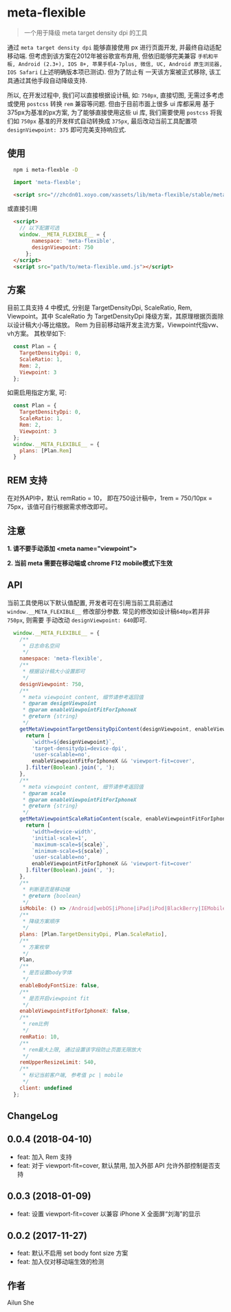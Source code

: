 # meta-flexible

> 一个用于降级 meta target density dpi 的工具

通过 `meta target density dpi` 能够直接使用 px 进行页面开发, 并最终自动适配移动端. 但考虑到该方案在2012年被谷歌宣布弃用, 但依旧能够完美兼容
`手机和平板, Android (2.3+), IOS 8+, 苹果手机4-7plus, 微信, UC, Android 原生浏览器, IOS Safari` (上述明确版本项已测试). 但为了防止有
一天该方案被正式移除, 该工具通过其他手段自动降级支持.

所以, 在开发过程中, 我们可以直接根据设计稿, 如: `750px`, 直接切图, 无需过多考虑或使用 `postcss` 转换 `rem` 兼容等问题. 但由于目前市面上很多 ui 库都采用
基于375px为基准的px方案, 为了能够直接使用这些 ui 库, 我们需要使用 `postcss` 将我们如 `750px` 基准的开发样式自动转换成 `375px`, 最后改动当前工具配置项 `designViewpoint: 375` 即可完美支持响应式.

## 使用

```bash
  npm i meta-flexble -D
```

```javascript
  import 'meta-flexble';
```

```html
  <script src="//zhcdn01.xoyo.com/xassets/lib/meta-flexible/stable/meta-flexible.min.js"></script>
```

或直接引用
```html
  <script>
    // 以下配置可选
    window.__META_FLEXIBLE__ = {
        namespace: 'meta-flexible',
        designViewpoint: 750
      };
  </script>
  <script src="path/to/meta-flexible.umd.js"></script>
```

## 方案

目前工具支持 4 中模式, 分别是 TargetDensityDpi, ScaleRatio, Rem, Viewpoint。其中 ScaleRatio 为 TargetDensityDpi 降级方案，其原理根据页面除以设计稿大小等比缩放。
Rem 为目前移动端开发主流方案，Viewpoint代指vw、vh方案。 其枚举如下: 

```javascript
  const Plan = {
    TargetDensityDpi: 0,
    ScaleRatio: 1,
    Rem: 2,
    Viewpoint: 3
  };
```

如需启用指定方案, 可:

```javascript
  const Plan = {
    TargetDensityDpi: 0,
    ScaleRatio: 1,
    Rem: 2,
    Viewpoint: 3
  };
  window.__META_FLEXIBLE__ = {
    plans: [Plan.Rem]
  }
```


## REM 支持
在对外API中，默认 remRatio = 10， 即在750设计稿中，1rem = 750/10px = 75px，该值可自行根据需求修改即可。

## 注意

**1. 请不要手动添加 \<meta name="viewpoint"\>**

**2. 当前 meta 需要在移动端或 chrome F12 mobile模式下生效**

## API

当前工具使用以下默认值配置, 开发者可在引用当前工具前通过 `window.__META_FLEXIBLE__` 修改部分参数. 常见的修改如设计稿`640px`若并非`750px`, 则需要
手动改动 `designViewpoint: 640`即可.

```javascript
  window.__META_FLEXIBLE__ = {
    /**
     * 日志命名空间
     */
    namespace: 'meta-flexible',
    /**
     * 根据设计稿大小设置即可
     */
    designViewpoint: 750,
    /**
     * meta viewpoint content, 细节请参考返回值
     * @param designViewpoint
     * @param enableViewpointFitForIphoneX
     * @return {string}
     */
    getMetaViewpointTargetDensityDpiContent(designViewpoint, enableViewpointFitForIphoneX) {
      return [
        `width=${designViewpoint}`,
        'target-densitydpi=device-dpi',
        'user-scalable=no',
        enableViewpointFitForIphoneX && 'viewport-fit=cover',
      ].filter(Boolean).join(', ');
    },
    /**
     * meta viewpoint content, 细节请参考返回值
     * @param scale
     * @param enableViewpointFitForIphoneX
     * @return {string}
     */
    getMetaViewpointScaleRatioContent(scale, enableViewpointFitForIphoneX) {
      return [
        'width=device-width',
        'initial-scale=1',
        `maximum-scale=${scale}`,
        `minimum-scale=${scale}`,
        'user-scalable=no',
        enableViewpointFitForIphoneX && 'viewport-fit=cover'
      ].filter(Boolean).join(', ');
    },
    /**
     * 判断是否是移动端
     * @return {boolean}
     */
    isMobile: () => /Android|webOS|iPhone|iPad|iPod|BlackBerry|IEMobile|Opera Mini/i.test(navigator.userAgent),
    /**
     * 降级方案顺序
     */
    plans: [Plan.TargetDensityDpi, Plan.ScaleRatio],
    /**
     * 方案枚举
     */
    Plan,
    /**
     * 是否设置body字体
     */
    enableBodyFontSize: false,
    /**
     * 是否开启viewpoint fit
     */
    enableViewpointFitForIphoneX: false,
    /**
     * rem比例
     */
    remRatio: 10,
    /**
     * rem最大上限, 通过设置该字段防止页面无限放大
     */
    remUpperResizeLimit: 540,
    /**
     * 标记当前客户端, 参考值 pc | mobile
     */
    client: undefined
  };
```

## ChangeLog

## 0.0.4 (2018-04-10)

* feat: 加入 Rem 支持
* feat: 对于 viewport-fit=cover, 默认禁用, 加入外部 API 允许外部控制是否支持

## 0.0.3 (2018-01-09)

* feat: 设置 viewport-fit=cover 以兼容 iPhone X 全面屏“刘海”的显示

## 0.0.2 (2017-11-27)

* feat: 默认不启用 set body font size 方案
* feat: 加入仅对移动端生效的检测

## 作者
Ailun She

